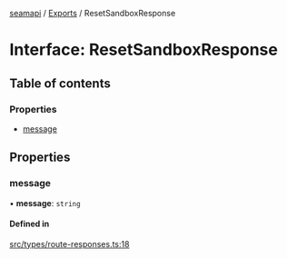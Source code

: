 [seamapi](../README.md) / [Exports](../modules.md) / ResetSandboxResponse

# Interface: ResetSandboxResponse

## Table of contents

### Properties

- [message](ResetSandboxResponse.md#message)

## Properties

### message

• **message**: `string`

#### Defined in

[src/types/route-responses.ts:18](https://github.com/hello-seam/seamapi-javascript/blob/617170d/src/types/route-responses.ts#L18)
